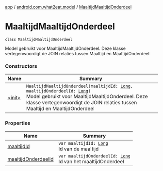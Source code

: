 [app](../../index.md) / [android.com.what2eat.model](../index.md) / [MaaltijdMaaltijdOnderdeel](./index.md)

# MaaltijdMaaltijdOnderdeel

`class MaaltijdMaaltijdOnderdeel`

Model gebruikt voor MaaltijdMaaltijdOnderdeel. Deze klasse vertegenwoordigt de JOIN relaties
tussen Maaltijd en MaaltijdOnderdeel

### Constructors

| Name | Summary |
|---|---|
| [&lt;init&gt;](-init-.md) | `MaaltijdMaaltijdOnderdeel(maaltijdId: `[`Long`](https://kotlinlang.org/api/latest/jvm/stdlib/kotlin/-long/index.html)`, maaltijdOnderdeelId: `[`Long`](https://kotlinlang.org/api/latest/jvm/stdlib/kotlin/-long/index.html)`)`<br>Model gebruikt voor MaaltijdMaaltijdOnderdeel. Deze klasse vertegenwoordigt de JOIN relaties tussen Maaltijd en MaaltijdOnderdeel |

### Properties

| Name | Summary |
|---|---|
| [maaltijdId](maaltijd-id.md) | `var maaltijdId: `[`Long`](https://kotlinlang.org/api/latest/jvm/stdlib/kotlin/-long/index.html)<br>Id van de maaltijd |
| [maaltijdOnderdeelId](maaltijd-onderdeel-id.md) | `var maaltijdOnderdeelId: `[`Long`](https://kotlinlang.org/api/latest/jvm/stdlib/kotlin/-long/index.html)<br>Id van het maaltijdOnderdeel |
